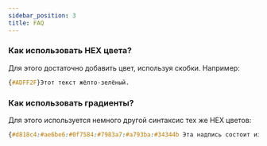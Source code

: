 ```yaml
---
sidebar_position: 3
title: FAQ
---
```


### Как использовать HEX цвета?

Для этого достаточно добавить цвет, используя скобки. Например:
```css
{#ADFF2F}Этот текст жёлто-зелёный.
```

### Как использовать градиенты?

Для этого используется немного другой синтаксис тех же HEX цветов:

```css
{#d818c4:#ae6be6:#0f7584:#7983a7:#a793ba:#34344b Эта надпись состоит из плавного градиента из 6 цветов.}
```

